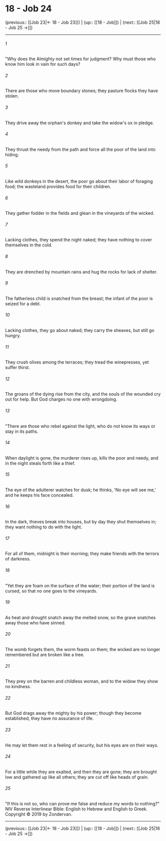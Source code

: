 # 18 - Job 24

(previous:: [[Job 23|← 18 - Job 23]]) | (up:: [[18 - Job]]) | (next:: [[Job 25|18 - Job 25 →]])

***


###### 1 
"Why does the Almighty not set times for judgment? Why must those who know him look in vain for such days? 

###### 2 
There are those who move boundary stones; they pasture flocks they have stolen. 

###### 3 
They drive away the orphan's donkey and take the widow's ox in pledge. 

###### 4 
They thrust the needy from the path and force all the poor of the land into hiding. 

###### 5 
Like wild donkeys in the desert, the poor go about their labor of foraging food; the wasteland provides food for their children. 

###### 6 
They gather fodder in the fields and glean in the vineyards of the wicked. 

###### 7 
Lacking clothes, they spend the night naked; they have nothing to cover themselves in the cold. 

###### 8 
They are drenched by mountain rains and hug the rocks for lack of shelter. 

###### 9 
The fatherless child is snatched from the breast; the infant of the poor is seized for a debt. 

###### 10 
Lacking clothes, they go about naked; they carry the sheaves, but still go hungry. 

###### 11 
They crush olives among the terraces; they tread the winepresses, yet suffer thirst. 

###### 12 
The groans of the dying rise from the city, and the souls of the wounded cry out for help. But God charges no one with wrongdoing. 

###### 13 
"There are those who rebel against the light, who do not know its ways or stay in its paths. 

###### 14 
When daylight is gone, the murderer rises up, kills the poor and needy, and in the night steals forth like a thief. 

###### 15 
The eye of the adulterer watches for dusk; he thinks, 'No eye will see me,' and he keeps his face concealed. 

###### 16 
In the dark, thieves break into houses, but by day they shut themselves in; they want nothing to do with the light. 

###### 17 
For all of them, midnight is their morning; they make friends with the terrors of darkness. 

###### 18 
"Yet they are foam on the surface of the water; their portion of the land is cursed, so that no one goes to the vineyards. 

###### 19 
As heat and drought snatch away the melted snow, so the grave snatches away those who have sinned. 

###### 20 
The womb forgets them, the worm feasts on them; the wicked are no longer remembered but are broken like a tree. 

###### 21 
They prey on the barren and childless woman, and to the widow they show no kindness. 

###### 22 
But God drags away the mighty by his power; though they become established, they have no assurance of life. 

###### 23 
He may let them rest in a feeling of security, but his eyes are on their ways. 

###### 24 
For a little while they are exalted, and then they are gone; they are brought low and gathered up like all others; they are cut off like heads of grain. 

###### 25 
"If this is not so, who can prove me false and reduce my words to nothing?" NIV Reverse Interlinear Bible: English to Hebrew and English to Greek. Copyright © 2019 by Zondervan.

***

(previous:: [[Job 23|← 18 - Job 23]]) | (up:: [[18 - Job]]) | (next:: [[Job 25|18 - Job 25 →]])
